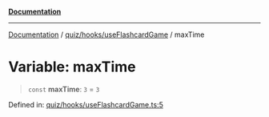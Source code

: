 [**Documentation**](../../../../README.md)

***

[Documentation](../../../../README.md) / [quiz/hooks/useFlashcardGame](../README.md) / maxTime

# Variable: maxTime

> `const` **maxTime**: `3` = `3`

Defined in: [quiz/hooks/useFlashcardGame.ts:5](https://github.com/Projet-Clovis/flashcard-games/blob/cdaa1ee741a03ae1c8c76b5e87cd54da494e38ee/src/quiz/hooks/useFlashcardGame.ts#L5)
